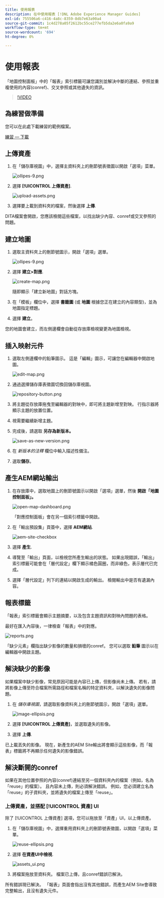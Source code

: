 ```yaml
---
title: 使用報表
description: 在中使用報表 [!DNL Adobe Experience Manager Guides]
exl-id: 755506a6-c416-4a8c-8359-8db7e63a90a4
source-git-commit: 1c4d278a05f2612bc55ce277efb5da2e6a0fa9a9
workflow-type: tm+mt
source-wordcount: '694'
ht-degree: 0%

---
```


# 使用報表

「地圖控制面板」中的「報表」索引標籤可讓您識別並解決中斷的連結、參照並重複使用的內容(conref)、交叉參照或其他遺失的資訊。

>[!VIDEO](https://video.tv.adobe.com/v/339039?quality=12&learn=on)

## 為練習做準備

您可以在此處下載練習的範例檔案。

[練習 — 下載](assets/exercises/working-with-reports.zip)

## 上傳資產

1. 在「儲存庫視圖」中，選擇主資料夾上的刪節號表徵圖以開啟「選項」菜單。

   ![ollipes-9.png](images/ellipses-9.png)

2. 選擇 **[!UICONTROL 上傳資產]**.

   ![upload-assets.png](images/upload-assets.png)

3. 選擇要上載到資料夾的檔案，然後選擇 **上傳**.

DITA檔案會開啟，您應該檢閱這些檔案，以找出缺少內容、conref或交叉參照的問題。

## 建立地圖

1. 選取主資料夾上的刪節號圖示，開啟「選項」選單。

   ![ollipes-9.png](images/ellipses-9.png)

2. 選擇 **建立>對應**.

   ![create-map.png](images/create-map.png)

   隨即顯示「建立新地圖」對話方塊。

3. 在「模板」欄位中，選擇 **書籤圖** (或 **地圖** 根據您正在建立的內容類型)，並為地圖指定標題。

4. 選擇 **建立**。

您的地圖會建立，而左側邊欄會自動從存放庫檢視變更為地圖檢視。

## 插入映射元件

1. 選取左側邊欄中的鉛筆圖示。
這是「編輯」圖示，可讓您在編輯器中開啟地圖。

   ![edit-map.png](images/edit-map.png)

2. 通過選擇儲存庫表徵圖切換回儲存庫視圖。

   ![repository-button.png](images/repository-button.png)

3. 將主題從存放庫拖曳至編輯器的對映中，即可將主題新增至對映。
行指示器將顯示主題的放置位置。

4. 視需要繼續新增主題。

5. 完成後，請選取 **另存為新版本。**

   ![save-as-new-version.png](images/save-as-new-version.png)

6. 在 *新版本的注釋* 欄位中輸入描述性備注。

7. 選取&#x200B;**儲存**。

## 產生AEM網站輸出

1. 在存放庫中，選取地圖上的刪節號圖示以開啟「選項」選單，然後 **開啟「地圖控制面板」。**

   ![open-map-dashboard.png](images/open-map-dashboard.png)

   「對應控制面板」會在另一個索引標籤中開啟。
2. 在「輸出預設集」頁簽中，選擇 **AEM網站**.

   ![aem-site-checkbox](images/aem-site-checkbox.png)

3. 選擇 **產生**.

4. 導覽至「輸出」頁面，以檢視您所產生輸出的狀態。
如果出現錯誤，「輸出」索引標籤可能會在「層代設定」欄下顯示橘色圓圈，而非綠色，表示層代已完成。

5. 選擇「層代設定」列下的連結以開啟生成的輸出。
檢閱輸出中是否有遺漏內容。

## 報表標籤

「報表」索引標籤會顯示主題摘要，以及包含主題資訊和對映內問題的表格。

最好在匯入內容後，一律檢查「報表」中的對應。

![reports.png](images/reports.png)

「缺少元素」欄指出缺少影像的數量和損壞的conref。 您可以選取 **鉛筆** 圖示以在編輯器中開啟主題。

## 解決缺少的影像

如果檔案中缺少影像，常見原因可能是內容已上傳，但影像尚未上傳。 若有，請將影像上傳至符合檔案所需路徑和檔案名稱的特定資料夾，以解決遺失的影像問題。

1. 在 *儲存庫視圖*，請選取影像資料夾上的刪節號圖示，開啟「選項」選單。

   ![image-ellipsis.png](images/image-ellipsis.png)

2. 選擇 **[!UICONTROL 上傳資產]**，並選取遺失的影像。

3. 選擇 **上傳**.

已上載丟失的影像。 現在，新產生的AEM Site輸出將會顯示這些影像，而「報表」標籤將不再顯示任何遺失的影像錯誤。

## 解決斷開的conref

如果在其他位置參照的內容(conref)連結至另一個資料夾內的檔案（例如，名為「reuse」的檔案）。 且內容未上傳，則必須解決錯誤。 例如，您必須建立名為「reuse」的子資料夾，並將遺失的檔案上傳至「reuse」。

### 上傳資產，並搭配 [!UICONTROL 資產] UI

除了 [!UICONTROL 上傳資產] 選項，您可以拖放至「資產」UI，以上傳資產。

1. 在「儲存庫視圖」中，選擇重用資料夾上的刪節號表徵圖，以開啟「選項」菜單。

   ![reuse-ellipsis.png](images/reuse-ellipsis.png)

2. 選擇 **在資產UI中檢視**.

   ![assets_ui.png](images/assets_ui.png)

3. 將檔案拖放至資料夾。
檔案已上傳，且conref錯誤已解決。

所有錯誤現已解決。 「報表」頁面會指出沒有其他錯誤，而產生AEM Site會導致完整輸出，且沒有遺失元件。
